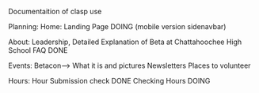 Documentaition of clasp use

Planning:
Home: Landing Page DOING (mobile version sidenavbar)

About: Leadership, Detailed Explanation of Beta at Chattahoochee High School
       FAQ DONE

Events: Betacon--> What it is and pictures
        Newsletters
        Places to volunteer

Hours: Hour Submission check DONE
       Checking Hours DOING
